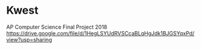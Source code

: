 # Kwest

AP Computer Science Final Project 2018
https://drive.google.com/file/d/1HegLSYUdRVSCcaBLqHgJdk1BJGSYqxPd/view?usp=sharing
